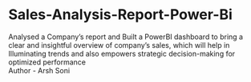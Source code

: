 # Sales-Analysis-Report-Power-Bi
Analysed a Company’s report and Built a PowerBI dashboard to bring a clear and insightful overview of company’s sales, which will help in Illuminating trends and also empowers strategic decision-making for optimized performance
<br>
Author - Arsh Soni
